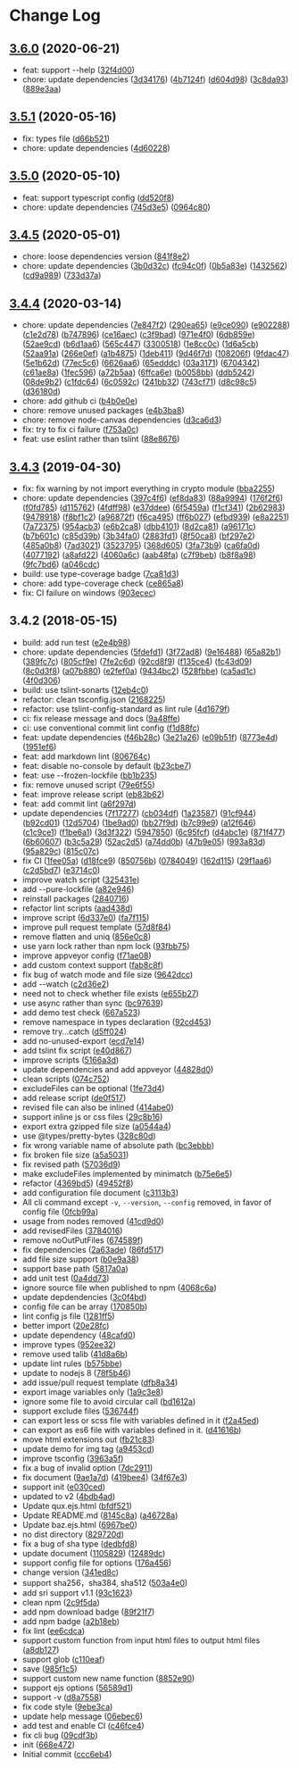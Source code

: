 # Change Log

## [3.6.0](https://github.com/plantain-00/rev-st/compare/v3.5.1...v3.6.0) (2020-06-21)
  
* feat: support --help ([32f4d00](https://github.com/plantain-00/rev-st/commit/32f4d00ead6adb182f72df948c7f436add1aac71))
* chore: update dependencies ([3d34176](https://github.com/plantain-00/rev-st/commit/3d34176f37641421fdc506b6694a392990b1c5f2)) ([4b7124f](https://github.com/plantain-00/rev-st/commit/4b7124f7c692fce43c526d276562f063d6579916)) ([d604d98](https://github.com/plantain-00/rev-st/commit/d604d988903d5b301fb405e34cf309bfb731f354)) ([3c8da93](https://github.com/plantain-00/rev-st/commit/3c8da9343473d573ea8d6c094c00366d70ee3189)) ([889e3aa](https://github.com/plantain-00/rev-st/commit/889e3aa061069ecd025bcfa89c367459f3f616f3))

## [3.5.1](https://github.com/plantain-00/rev-st/compare/v3.5.0...v3.5.1) (2020-05-16)
  
* fix: types file ([d66b521](https://github.com/plantain-00/rev-st/commit/d66b5218336ba8654e7322150663f89d2da75618))
* chore: update dependencies ([4d60228](https://github.com/plantain-00/rev-st/commit/4d60228502332716710e55ae0ee03b32304a0a4b))

## [3.5.0](https://github.com/plantain-00/rev-st/compare/v3.4.5...v3.5.0) (2020-05-10)
  
* feat: support typescript config ([dd520f8](https://github.com/plantain-00/rev-st/commit/dd520f8dbe732ec5cbb2887e55d471a085ce1eba))
* chore: update dependencies ([745d3e5](https://github.com/plantain-00/rev-st/commit/745d3e55e8d94354055ec9bdecc92538c9fcd6f2)) ([0964c80](https://github.com/plantain-00/rev-st/commit/0964c806565b8a51b4ff1cd925fa720268e8db70))

## [3.4.5](https://github.com/plantain-00/rev-st/compare/v3.4.4...v3.4.5) (2020-05-01)
  
* chore: loose dependencies version ([841f8e2](https://github.com/plantain-00/rev-st/commit/841f8e2f55fcd94e09d0f84d61042137ce1397fe))
* chore: update dependencies ([3b0d32c](https://github.com/plantain-00/rev-st/commit/3b0d32c73752c15a8347035d3922ffa81c77e8b9)) ([fc94c0f](https://github.com/plantain-00/rev-st/commit/fc94c0f4eeac2fe0a98f2d06a19fe586fb8731f6)) ([0b5a83e](https://github.com/plantain-00/rev-st/commit/0b5a83eee6bb5750991365d1613fb7fb256f8a22)) ([1432562](https://github.com/plantain-00/rev-st/commit/143256255aba0130313b8190e4e6f40e2a10725f)) ([cd9a989](https://github.com/plantain-00/rev-st/commit/cd9a9899d4c38affdff407f2d6b86fee82a8b421)) ([733d37a](https://github.com/plantain-00/rev-st/commit/733d37ada149462607e73b7cbe467223ff861e80))

## [3.4.4](https://github.com/plantain-00/rev-st/compare/v3.4.3...v3.4.4) (2020-03-14)
  
* chore: update dependencies ([7e847f2](https://github.com/plantain-00/rev-st/commit/7e847f2783d2d128ed9f671a6056a6b9b051af02)) ([290ea65](https://github.com/plantain-00/rev-st/commit/290ea65f98a096e6ab794555c47b42671b9aab0e)) ([e9ce090](https://github.com/plantain-00/rev-st/commit/e9ce090388ad752f101b8fbc70758d8fd7a47e99)) ([e902288](https://github.com/plantain-00/rev-st/commit/e9022882a3bc37ea8e6dac45e52f235bd7b40372)) ([c1e2d78](https://github.com/plantain-00/rev-st/commit/c1e2d781184c95128019b244dc9d38f0bc06b7e0)) ([b747896](https://github.com/plantain-00/rev-st/commit/b7478963a63fac73fcbd39d14179c00f473e5764)) ([ce16aec](https://github.com/plantain-00/rev-st/commit/ce16aec79e72197c9e77c04cbad61b63ff073d64)) ([c3f9bad](https://github.com/plantain-00/rev-st/commit/c3f9bad374076e2f806ce4ff5e97b9121844c017)) ([971e4f0](https://github.com/plantain-00/rev-st/commit/971e4f02aa955338e2eccc367cc29d387e212cc7)) ([6db859e](https://github.com/plantain-00/rev-st/commit/6db859e472871c0c7a92dd70a21f359f87f34acd)) ([52ae9cd](https://github.com/plantain-00/rev-st/commit/52ae9cd9b03f586b8e91eb32c6d0df3ad78c7e7b)) ([b6d1aa6](https://github.com/plantain-00/rev-st/commit/b6d1aa678be17d3139502b14f2fc216cb408fd30)) ([565c447](https://github.com/plantain-00/rev-st/commit/565c447e4e0de5d638e28e6ca0c39bae59b442bb)) ([3300518](https://github.com/plantain-00/rev-st/commit/330051864f062c713e3ed6fd3f901656102bd9e3)) ([1e8cc0c](https://github.com/plantain-00/rev-st/commit/1e8cc0cb6b91570c6a7ec99816576c9a706021ea)) ([1d6a5cb](https://github.com/plantain-00/rev-st/commit/1d6a5cbb116c9e214939d5fc4b95b9689167c968)) ([52aa91a](https://github.com/plantain-00/rev-st/commit/52aa91adac285335ad0282b931446adc400267cf)) ([266e0ef](https://github.com/plantain-00/rev-st/commit/266e0ef44a7d071a8038b6f70845a1b8550e79e9)) ([a1b4875](https://github.com/plantain-00/rev-st/commit/a1b4875fead231139816b9a1bdfa0ff3c21540bc)) ([1deb411](https://github.com/plantain-00/rev-st/commit/1deb411338d8b60f7b80eb0d1de789dce29129aa)) ([9d46f7d](https://github.com/plantain-00/rev-st/commit/9d46f7d3e189c773d94966e6f124fb8be1cbdc8d)) ([108206f](https://github.com/plantain-00/rev-st/commit/108206f981a7d35d16d55f1cd98274c4ba911df9)) ([9fdac47](https://github.com/plantain-00/rev-st/commit/9fdac475e2aca9107c882707e824278aa343328b)) ([5e1b62d](https://github.com/plantain-00/rev-st/commit/5e1b62dc46c06165fd1822af222057e573869f48)) ([77ec5c6](https://github.com/plantain-00/rev-st/commit/77ec5c65c7881a4ad40101af078615603b09bc40)) ([6626aa6](https://github.com/plantain-00/rev-st/commit/6626aa6eb07cd1f7ff57c7ce50426ac8046f6fb7)) ([65edddc](https://github.com/plantain-00/rev-st/commit/65edddc8cd3a9efe66f896a269ea67958954aaca)) ([03a3171](https://github.com/plantain-00/rev-st/commit/03a3171065f575cfcf5c579cc9bf18966fa7f23e)) ([6704342](https://github.com/plantain-00/rev-st/commit/6704342886d2436aa2957b4aa02fd9e2a4db44b0)) ([c61ae8a](https://github.com/plantain-00/rev-st/commit/c61ae8a7b4c7ed2a300c553a2a0bf1b52fe4ef84)) ([1fec596](https://github.com/plantain-00/rev-st/commit/1fec596aa9ce94b15062e5d5a1073fde6433aba1)) ([a72b5aa](https://github.com/plantain-00/rev-st/commit/a72b5aa373d91c3685821873fa2667d1cc5dc343)) ([6ffca6e](https://github.com/plantain-00/rev-st/commit/6ffca6ea520d95a7f533231a714ce726a25c2c3b)) ([b0058bb](https://github.com/plantain-00/rev-st/commit/b0058bb39a681f82a3c2351b89c95e17055fe563)) ([ddb5242](https://github.com/plantain-00/rev-st/commit/ddb5242d93b8eae8e307f0b5ef6518abe5282001)) ([08de9b2](https://github.com/plantain-00/rev-st/commit/08de9b21a6bffb7bc274bf20b3b7a583df485938)) ([c1fdc64](https://github.com/plantain-00/rev-st/commit/c1fdc64f31c51b74cb86cca1f0ddf446bbc89754)) ([6c0592c](https://github.com/plantain-00/rev-st/commit/6c0592cb9de27a9cd7b86f746549a20b1a41a3ee)) ([241bb32](https://github.com/plantain-00/rev-st/commit/241bb3218628a70755a07fb14fbc322f7efab957)) ([743cf71](https://github.com/plantain-00/rev-st/commit/743cf7165c71a9af07a6e095e7c3e1a16fe8f74b)) ([d8c98c5](https://github.com/plantain-00/rev-st/commit/d8c98c576e4e0858005a3351574374b9f552f169)) ([d36180d](https://github.com/plantain-00/rev-st/commit/d36180d90fc625bf6becf4bf6f85d2443538d572))
* chore: add github ci ([b4b0e0e](https://github.com/plantain-00/rev-st/commit/b4b0e0e3f0e5cb8247267486dbaeb4137292c758))
* chore: remove unused packages ([e4b3ba8](https://github.com/plantain-00/rev-st/commit/e4b3ba86c215b9cb218f732444013396818b7aab))
* chore: remove node-canvas dependencies ([d3ca6d3](https://github.com/plantain-00/rev-st/commit/d3ca6d38008991e03559ec5279108d33c3ff31aa))
* fix: try to fix ci failure ([f753a0c](https://github.com/plantain-00/rev-st/commit/f753a0cddf451f393a203980ef79fce109724cd1))
* feat: use eslint rather than tslint ([88e8676](https://github.com/plantain-00/rev-st/commit/88e8676c8af765a2144ed5384030bdea1b77286f))

## [3.4.3](https://github.com/plantain-00/rev-st/compare/v3.4.2...v3.4.3) (2019-04-30)
  
* fix: fix warning by not import everything in crypto module ([bba2255](https://github.com/plantain-00/rev-st/commit/bba225585e7156923ccb0b4884694e98dc9f0782))
* chore: update dependencies ([397c4f6](https://github.com/plantain-00/rev-st/commit/397c4f620d87fd577306ae78b681f7efe2a94d70)) ([ef8da83](https://github.com/plantain-00/rev-st/commit/ef8da837dae8cc084822b8b959a2e3efb261e4ea)) ([88a9994](https://github.com/plantain-00/rev-st/commit/88a999470b7829d2388fcff65bfec26d61ca106c)) ([176f2f6](https://github.com/plantain-00/rev-st/commit/176f2f6613f2bbc50fead5e726145994f092443b)) ([f0fd785](https://github.com/plantain-00/rev-st/commit/f0fd785b60421bb58390f10cf30148447a0902c5)) ([d115762](https://github.com/plantain-00/rev-st/commit/d115762418db577edb89d755bc777e8f34cfb139)) ([4fdff98](https://github.com/plantain-00/rev-st/commit/4fdff981e3daa7bd1fa76cc87a199744d9310d34)) ([e37ddee](https://github.com/plantain-00/rev-st/commit/e37ddeef5ca807a72dcfa6a1d5f5dd5080817a85)) ([6f5459a](https://github.com/plantain-00/rev-st/commit/6f5459ae6c0a443c3b35c01dfb1402d69786a3f9)) ([f1cf341](https://github.com/plantain-00/rev-st/commit/f1cf341578b45439c7c16506042f0f10d13c3624)) ([2b62983](https://github.com/plantain-00/rev-st/commit/2b6298301a35a06c0c8752a382393c14d1b90289)) ([9478918](https://github.com/plantain-00/rev-st/commit/94789188251df4270c087db862a93635c76924b3)) ([f8bf1c2](https://github.com/plantain-00/rev-st/commit/f8bf1c2cbb3d47ecb2cb11f0b8d92bce630d0bba)) ([a96872f](https://github.com/plantain-00/rev-st/commit/a96872f5883b027ff40b95b493b8424807a69bf4)) ([f6ca495](https://github.com/plantain-00/rev-st/commit/f6ca4956980feb5369c4fcf78adf23d9e31c5539)) ([ff6b027](https://github.com/plantain-00/rev-st/commit/ff6b02761c4fa38b252fffbc809935b90c152942)) ([efbd939](https://github.com/plantain-00/rev-st/commit/efbd93941a637e817ec22a17f7f28fcfc7cf7407)) ([e8a2251](https://github.com/plantain-00/rev-st/commit/e8a2251199d9159353320839629b46286cc24804)) ([7a72375](https://github.com/plantain-00/rev-st/commit/7a723759921065970b7e0a360dd1d4a1de4dbfd0)) ([954acb3](https://github.com/plantain-00/rev-st/commit/954acb373732e2971a4d2aa55801fd7f19abb429)) ([e6b2ca8](https://github.com/plantain-00/rev-st/commit/e6b2ca8704f0a302d2664370fedb3693b61580c3)) ([dbb4101](https://github.com/plantain-00/rev-st/commit/dbb4101bec9700715610f833a4322032dc18a40b)) ([8d2ca81](https://github.com/plantain-00/rev-st/commit/8d2ca816f9cf6a9e9c032630714e140aa97ab1a3)) ([a96171c](https://github.com/plantain-00/rev-st/commit/a96171ca700b4b4a129a41f2eeb291c6640a5039)) ([b7b601c](https://github.com/plantain-00/rev-st/commit/b7b601c6782c94f16261e45c9d52e7ced76ffe05)) ([c85d39b](https://github.com/plantain-00/rev-st/commit/c85d39bc05feb2cfbc4318c272de78a5e94414ef)) ([3b34fa0](https://github.com/plantain-00/rev-st/commit/3b34fa00111536e65c9eb05e74ec025127b0beee)) ([2883fd1](https://github.com/plantain-00/rev-st/commit/2883fd1ae48a3072147e8d9efb246e9d66a9873a)) ([8f50ca8](https://github.com/plantain-00/rev-st/commit/8f50ca89c9fa16ca5aedfb5e0e3a65a33ef3295b)) ([bf297e2](https://github.com/plantain-00/rev-st/commit/bf297e2d8f59b3341ce549393af192ffc24ef279)) ([485a0b8](https://github.com/plantain-00/rev-st/commit/485a0b8c088ef37f57230edc707d2e161e6c9990)) ([7ad3021](https://github.com/plantain-00/rev-st/commit/7ad3021cd2deb764588b565e4f00ffaa46e25776)) ([3523795](https://github.com/plantain-00/rev-st/commit/35237955cae05e2011b18848c76634cd346dca32)) ([368d605](https://github.com/plantain-00/rev-st/commit/368d605d01653fde3ef662db451848b899273294)) ([3fa73b9](https://github.com/plantain-00/rev-st/commit/3fa73b9aaad59788e7f66508a856f4f73a785d3d)) ([ca6fa0d](https://github.com/plantain-00/rev-st/commit/ca6fa0d19ea868af666b941932e48c20201cca75)) ([4077192](https://github.com/plantain-00/rev-st/commit/4077192febb3eb157cf9a1038e1892d8ef2fa081)) ([a8afd22](https://github.com/plantain-00/rev-st/commit/a8afd2271b2a93292134de876a261c5ef97f2cff)) ([4060a6c](https://github.com/plantain-00/rev-st/commit/4060a6c366f32b1fe3222d22c447a8cb0e9d037a)) ([aab48fa](https://github.com/plantain-00/rev-st/commit/aab48fab4491116a224e9dd6561fb3516f86d4b6)) ([c7f9beb](https://github.com/plantain-00/rev-st/commit/c7f9bebbaee95878c4ee33802c85688d7ad3fe2c)) ([b8f8a98](https://github.com/plantain-00/rev-st/commit/b8f8a98ad44214161afe0946240ed7af4e62a62c)) ([9fc7bd6](https://github.com/plantain-00/rev-st/commit/9fc7bd6933e1f0d10d9f34c329d4f680399b4578)) ([a046cdc](https://github.com/plantain-00/rev-st/commit/a046cdc3d86c4ec5dc1dfd193c6d506204822bcc))
* build: use type-coverage badge ([7ca81d3](https://github.com/plantain-00/rev-st/commit/7ca81d38460bfc80a22bb092f8025974f63515fa))
* chore: add type-coverage check ([ce865a8](https://github.com/plantain-00/rev-st/commit/ce865a83e2b02f033918473ab94e696e7cbe4496))
* fix: CI failure on windows ([903ecec](https://github.com/plantain-00/rev-st/commit/903ececc1b70b9e6818341147dbc30ddeee8fd57))

## 3.4.2 (2018-05-15)
  
* build: add run test ([e2e4b98](https://github.com/plantain-00/rev-st/commit/e2e4b98de0a0b9f473d326dc2a264a890a0556fb))
* chore: update dependencies ([5fdefd1](https://github.com/plantain-00/rev-st/commit/5fdefd10e34f08f4e772506378e6bd0f44ecad07)) ([3f72ad8](https://github.com/plantain-00/rev-st/commit/3f72ad85a84a9ce513ad84c04449af8adc16df7a)) ([9e16488](https://github.com/plantain-00/rev-st/commit/9e16488dc670f604b0a79493c45479b6dd1ac71f)) ([65a82b1](https://github.com/plantain-00/rev-st/commit/65a82b19c0245f0ec0a694508214766449b1ae6f)) ([389fc7c](https://github.com/plantain-00/rev-st/commit/389fc7cf4f5168ee7ea6fce21bd040552a8ac806)) ([805cf9e](https://github.com/plantain-00/rev-st/commit/805cf9e13b1e6379cdff28396bf260241f605b22)) ([7fe2c6d](https://github.com/plantain-00/rev-st/commit/7fe2c6d0f33fc2c98f56ca15053cade84bceb7c9)) ([92cd8f9](https://github.com/plantain-00/rev-st/commit/92cd8f9d68b1f6862b685a0ce9736cdd433a8b64)) ([f135ce4](https://github.com/plantain-00/rev-st/commit/f135ce4d391f332d63624e8055edd751da2c53a6)) ([fc43d09](https://github.com/plantain-00/rev-st/commit/fc43d093feca77a52d9d5cff5d849bed0a33250f)) ([8c0d3f8](https://github.com/plantain-00/rev-st/commit/8c0d3f8b4e12c841b4091133e9721603496bd69a)) ([a07b880](https://github.com/plantain-00/rev-st/commit/a07b8803c94ebac6687ce6ca66e5a8330422a0ca)) ([e2fef0a](https://github.com/plantain-00/rev-st/commit/e2fef0a66178fbdaf15a977616d34e588c6015c8)) ([9434bc2](https://github.com/plantain-00/rev-st/commit/9434bc2048d60b33cbbec945b0fea0cf08d838a3)) ([528fbbe](https://github.com/plantain-00/rev-st/commit/528fbbefefb8adb2a8b5fd4f1a2a5ece1cabdd22)) ([ca5ad1c](https://github.com/plantain-00/rev-st/commit/ca5ad1c55eaa097993ad5f14bd8ad7de5b192e5a)) ([4f0d306](https://github.com/plantain-00/rev-st/commit/4f0d306ad3fea488cdd8727815e39ca0229e4e6c))
* build: use tslint-sonarts ([12eb4c0](https://github.com/plantain-00/rev-st/commit/12eb4c0e10bd9ff6c8547cc7d7e0befd0bea5831))
* refactor: clean tsconfig.json ([2168225](https://github.com/plantain-00/rev-st/commit/21682251170c97c2ca28d7cfa2a2a7f7f9f2e4c2))
* refactor: use tslint-config-standard as lint rule ([4d1679f](https://github.com/plantain-00/rev-st/commit/4d1679f2d2e380b749545c614cdc18de487d9149))
* ci: fix release message and docs ([9a48ffe](https://github.com/plantain-00/rev-st/commit/9a48ffeee504da45cb39af787c90f4f526c3fda2))
* ci: use conventional commit lint config ([f1d88fc](https://github.com/plantain-00/rev-st/commit/f1d88fc1876b257d0db90192369ce84ddae38d3c))
* feat: update dependencies ([f46b28c](https://github.com/plantain-00/rev-st/commit/f46b28ce6a3a2856383cdb13eb82469a7dfee331)) ([3e21a26](https://github.com/plantain-00/rev-st/commit/3e21a26b4704be6551974a08a694ef79eff39d2f)) ([e09b51f](https://github.com/plantain-00/rev-st/commit/e09b51fbf7f1c60ee09efa948119329216735b31)) ([8773e4d](https://github.com/plantain-00/rev-st/commit/8773e4d685bef176d1cfff36413ceabbdee8222f)) ([1951ef6](https://github.com/plantain-00/rev-st/commit/1951ef6d80b6be7959f99e74cbfcadcaeb5a049a))
* feat: add markdown lint ([806764c](https://github.com/plantain-00/rev-st/commit/806764c2a8d88913d3d3fe70954bbd3758f72a5b))
* feat: disable no-console by default ([b23cbe7](https://github.com/plantain-00/rev-st/commit/b23cbe71d66552233de61eb39936510e9d1da749))
* feat: use --frozen-lockfile ([bb1b235](https://github.com/plantain-00/rev-st/commit/bb1b23584c5ec4363b8672290d709256d173d5b2))
* fix: remove unused script ([79e6f55](https://github.com/plantain-00/rev-st/commit/79e6f5570288401490570571022fd77cd7d83591))
* feat: improve release script ([eb83b62](https://github.com/plantain-00/rev-st/commit/eb83b62eac4a23e97b399ff135ac2ca5d8de5800))
* feat: add commit lint ([a6f297d](https://github.com/plantain-00/rev-st/commit/a6f297ddbe87c88720db763ae623b2e869679a22))
* update dependencies ([7f17277](https://github.com/plantain-00/rev-st/commit/7f17277ef83b9517539237df92f483b8d3686b63)) ([cb034df](https://github.com/plantain-00/rev-st/commit/cb034dfa9e5d7a8a4d0ec47bb75e3696cd6796bb)) ([1a23587](https://github.com/plantain-00/rev-st/commit/1a23587185f9d4e13ec88fd74e0ad5e86a76b1f8)) ([91cf944](https://github.com/plantain-00/rev-st/commit/91cf94436ac4c243d4e34c189d59de02b55617e0)) ([b92cd01](https://github.com/plantain-00/rev-st/commit/b92cd016834e648f6fe170e4e5924816b8a348bd)) ([12d5704](https://github.com/plantain-00/rev-st/commit/12d57045f9232c0d382538f97401f2ad6a4a6ecc)) ([1be9ad0](https://github.com/plantain-00/rev-st/commit/1be9ad0849f7aafc42dabd2e244df2d71316d662)) ([bb27f9d](https://github.com/plantain-00/rev-st/commit/bb27f9d3515504aafffaa35264398a5a3812edf8)) ([b7c99e9](https://github.com/plantain-00/rev-st/commit/b7c99e9e1fcf60298d6b4cc96f51a33e7b4ad008)) ([a12f646](https://github.com/plantain-00/rev-st/commit/a12f646f9d5113ba8f97d875fcec089c89707f36)) ([c1c9ce1](https://github.com/plantain-00/rev-st/commit/c1c9ce111cecffbe75452576b4f567935d07618c)) ([f1be6a1](https://github.com/plantain-00/rev-st/commit/f1be6a151b35212433270368c24445c89f1abc64)) ([3d3f322](https://github.com/plantain-00/rev-st/commit/3d3f322fcacb0d628a05147c803332e705e87ff2)) ([5947850](https://github.com/plantain-00/rev-st/commit/5947850b8d0cc90bd272cbbfd5bf72157ce9fa7b)) ([6c95fcf](https://github.com/plantain-00/rev-st/commit/6c95fcfcee258d8208e398f44ad0131206b2a2b8)) ([d4abc1e](https://github.com/plantain-00/rev-st/commit/d4abc1e199639ce50ce20caa0a234ccad98138c7)) ([871f477](https://github.com/plantain-00/rev-st/commit/871f477ccfb8d2d9fb03666b76b2ece187149224)) ([6b60607](https://github.com/plantain-00/rev-st/commit/6b60607417c923bb5228f1ad919eabffa527e54f)) ([b3c5a29](https://github.com/plantain-00/rev-st/commit/b3c5a2975bba0a59777bfd4f198bbb926ee8a691)) ([52ac2d5](https://github.com/plantain-00/rev-st/commit/52ac2d5bbca5b255bfa0ad5b756893a3a9d4c0fe)) ([a74dd0b](https://github.com/plantain-00/rev-st/commit/a74dd0bf16b987da671ff6d6ee25824aa9875f8a)) ([47b9e05](https://github.com/plantain-00/rev-st/commit/47b9e055fada70b3f75816c4af45bb01276cf550)) ([993a83d](https://github.com/plantain-00/rev-st/commit/993a83d3c45e93d41f9a005a80b58e1e437ef8ab)) ([95a829c](https://github.com/plantain-00/rev-st/commit/95a829ced775b47131b058f9cd463926194ab7e4)) ([815c07c](https://github.com/plantain-00/rev-st/commit/815c07c0fc92297b30b29debaa6e4e1abb179d24))
* fix CI ([1fee05a](https://github.com/plantain-00/rev-st/commit/1fee05a66d24b0eb2cf79b3d582f13590b60836a)) ([d18fce9](https://github.com/plantain-00/rev-st/commit/d18fce9b3a6291f5b51eed7049b918eb2b0789dc)) ([850756b](https://github.com/plantain-00/rev-st/commit/850756b2012aaf9d99c85429ac7cdfd1fee18d6d)) ([0784049](https://github.com/plantain-00/rev-st/commit/0784049d9961f039416c699d9c427b240a0ebb42)) ([162d115](https://github.com/plantain-00/rev-st/commit/162d1154a1a78344e6e6f0dc2d4bed1a1bd4b6f2)) ([29f1aa6](https://github.com/plantain-00/rev-st/commit/29f1aa6e98072c63fcc4d603db056600acec4308)) ([c2d5bd7](https://github.com/plantain-00/rev-st/commit/c2d5bd7e54ac3a2cefb51eb4039e1eaa520447b8)) ([e3714c0](https://github.com/plantain-00/rev-st/commit/e3714c03f9d09181245e13363b46283c2f05c857))
* improve watch script ([325431e](https://github.com/plantain-00/rev-st/commit/325431ee62680c4bdcb050da1acf4cdc84060c0f))
* add --pure-lockfile ([a82e946](https://github.com/plantain-00/rev-st/commit/a82e94698578d02313c9384f07d6a793a9274ff8))
* reinstall packages ([2840716](https://github.com/plantain-00/rev-st/commit/28407164e28776f799c979254a07b03d49726f11))
* refactor lint scripts ([aad438d](https://github.com/plantain-00/rev-st/commit/aad438d196bc0363607af782232b81880b1cdb01))
* improve script ([6d337e0](https://github.com/plantain-00/rev-st/commit/6d337e092b25e5d4bc08e353b176c623d8eb4b87)) ([fa7f115](https://github.com/plantain-00/rev-st/commit/fa7f11500500f283502bc8bcb16ef2902a68c036))
* improve pull request template ([57d8f84](https://github.com/plantain-00/rev-st/commit/57d8f8435c5d8eda289b6e2b837c134ab6f3d054))
* remove flatten and uniq ([856e0c8](https://github.com/plantain-00/rev-st/commit/856e0c8bc0d3682d95c81b4407f44f19c0e8d147))
* use yarn lock rather than npm lock ([93fbb75](https://github.com/plantain-00/rev-st/commit/93fbb75ae23924f5eac1edf116ced7770d6eaab6))
* improve appveyor config ([f71ae08](https://github.com/plantain-00/rev-st/commit/f71ae08194486b3bbf826b4c62d743f6e7890e4c))
* add custom context support ([fab8c8f](https://github.com/plantain-00/rev-st/commit/fab8c8fa1f6b260ce4585bc0c070e3157b4849dd))
* fix bug of watch mode and file size ([9642dcc](https://github.com/plantain-00/rev-st/commit/9642dccf2d72b2c75a2da0a3b137450a73ddb45e))
* add --watch ([c2d36e2](https://github.com/plantain-00/rev-st/commit/c2d36e274312b0c6a83cc7906bd2533df5fbd730))
* need not to check whether file exists ([e655b27](https://github.com/plantain-00/rev-st/commit/e655b279e83f0a303a87b03839571d295a073777))
* use async rather than sync ([bc97639](https://github.com/plantain-00/rev-st/commit/bc9763949e9c0db344a64c408c895d70d790ebbe))
* add demo test check ([667a523](https://github.com/plantain-00/rev-st/commit/667a52351bd8729356fe88a56e23a4d705f2167e))
* remove namespace in types declaration ([92cd453](https://github.com/plantain-00/rev-st/commit/92cd453f77225d10c4862c5c5ab4af95f05107ef))
* remove try...catch ([d5ff024](https://github.com/plantain-00/rev-st/commit/d5ff02426a4f2fe45dcad1c013010331c17e0add))
* add no-unused-export ([ecd7e14](https://github.com/plantain-00/rev-st/commit/ecd7e14afc96e0cc4df4846a27730f1f23c69782))
* add tslint fix script ([e40d867](https://github.com/plantain-00/rev-st/commit/e40d867c847fae55d4a6d55e9f5ecbc2930d5e19))
* improve scripts ([5166a3d](https://github.com/plantain-00/rev-st/commit/5166a3d336a04ecc64497f0097c8f415bb4aac45))
* update dependencies and add appveyor ([44828d0](https://github.com/plantain-00/rev-st/commit/44828d0a8a4609fec0cf30dedd345fb22f1090c6))
* clean scripts ([074c752](https://github.com/plantain-00/rev-st/commit/074c7520021d929ee507f284882022c25fe28d34))
* excludeFiles can be optional ([1fe73d4](https://github.com/plantain-00/rev-st/commit/1fe73d47e694d8b0f22102316689971ae4eb9483))
* add release script ([de0f517](https://github.com/plantain-00/rev-st/commit/de0f517cf4b3d1f23c4432b910db3109cf5c0a0d))
* revised file can also be inlined ([414abe0](https://github.com/plantain-00/rev-st/commit/414abe0fcb3a0564df6177fc618ce5e333b6d97f))
* support inline js or css files ([29c8b16](https://github.com/plantain-00/rev-st/commit/29c8b166652e209e5182c9ba3ab8576be8671717))
* export extra gzipped file size ([a0544a4](https://github.com/plantain-00/rev-st/commit/a0544a443c4bb06c6842595441c341cd08ad223c))
* use @types/pretty-bytes ([328c80d](https://github.com/plantain-00/rev-st/commit/328c80de03b75948a428de6ce06feae6cb70a3be))
* fix wrong variable name of absolute path ([bc3ebbb](https://github.com/plantain-00/rev-st/commit/bc3ebbbf6138b695efd7b7e69ed2f38b41e1f60d))
* fix broken file size ([a5a5031](https://github.com/plantain-00/rev-st/commit/a5a50316905031a8752ecf14d65cef6d14876254))
* fix revised path ([57036d9](https://github.com/plantain-00/rev-st/commit/57036d993f30d7b056d39671a2baa9418985c88a))
* make excludeFiles implemented by minimatch ([b75e6e5](https://github.com/plantain-00/rev-st/commit/b75e6e598ecda57e204f21ed2d33860251855c74))
* refactor ([4369bd5](https://github.com/plantain-00/rev-st/commit/4369bd5dea23d179ac6ed07f544682712c4a45ef)) ([49452f8](https://github.com/plantain-00/rev-st/commit/49452f87e49badf283ac44c73808e09afd920916))
* add configuration file document ([c3113b3](https://github.com/plantain-00/rev-st/commit/c3113b358d46b78c2e238a0f2b38fde090d810b1))
* All cli command except `-v`, `--version`, `--config` removed, in favor of config file ([0fcb99a](https://github.com/plantain-00/rev-st/commit/0fcb99a789808ad1deb4184f05d9a4e73bf85b9c))
* usage from nodes removed ([41cd9d0](https://github.com/plantain-00/rev-st/commit/41cd9d029d9891f21d1274d81e086d5182b901c3))
* add revisedFiles ([3784016](https://github.com/plantain-00/rev-st/commit/378401620b928827ff6df6db9b9da94edaecc0a5))
* remove noOutPutFiles ([674589f](https://github.com/plantain-00/rev-st/commit/674589fc931deb8ba377025ba0347bad8de04608))
* fix dependencies ([2a63ade](https://github.com/plantain-00/rev-st/commit/2a63ade95e265f224b77385efcd8a463d5ab7b86)) ([86fd517](https://github.com/plantain-00/rev-st/commit/86fd517964d44bbac63b915739ac5216255713ac))
* add file size support ([b0e9a38](https://github.com/plantain-00/rev-st/commit/b0e9a386b3d605c30cc792fa2324de1aad403177))
* support base path ([5817a0a](https://github.com/plantain-00/rev-st/commit/5817a0ab51a421ca447f05b8529d90e182140b11))
* add unit test ([0a4dd73](https://github.com/plantain-00/rev-st/commit/0a4dd735bd7077cad1a3b45b956703cd1430dbd8))
* ignore source file when published to npm ([4068c6a](https://github.com/plantain-00/rev-st/commit/4068c6a5de27d9f36992604eec267013f81d2d6c))
* update depdendencies ([3c0f4bd](https://github.com/plantain-00/rev-st/commit/3c0f4bd727fccd4047837e762eb24458a21ec003))
* config file can be array ([170850b](https://github.com/plantain-00/rev-st/commit/170850bfed8c8876581e6fd8f6044cd791cbb13e))
* lint config js file ([1281ff5](https://github.com/plantain-00/rev-st/commit/1281ff541a0075143d48c1876720bb690e0dac0a))
* better import ([20e28fc](https://github.com/plantain-00/rev-st/commit/20e28fc3fad34986a46113a5e64bf4056954edfa))
* update dependency ([48cafd0](https://github.com/plantain-00/rev-st/commit/48cafd0e435e98f381a22d6709ebde3c748d4cd1))
* improve types ([952ee32](https://github.com/plantain-00/rev-st/commit/952ee32b54bfcc64f05fb19ca7fa083365e7c785))
* remove used talib ([41d8a6b](https://github.com/plantain-00/rev-st/commit/41d8a6b7eadae4c7a5d1ef04f34f302b549068f3))
* update lint rules ([b575bbe](https://github.com/plantain-00/rev-st/commit/b575bbee2336fb40ccfbce590b2f56ef86d9ddc2))
* update to nodejs 8 ([78f5b46](https://github.com/plantain-00/rev-st/commit/78f5b46f2212d2a4fc10ce98ba09c0217ed0b5cb))
* add issue/pull request template ([dfb8a34](https://github.com/plantain-00/rev-st/commit/dfb8a346442a323c7176afa3ebdbaee357faccd1))
* export image variables only ([1a9c3e8](https://github.com/plantain-00/rev-st/commit/1a9c3e8a948e8f3e77ec2ecbec67b62a12646126))
* ignore some file to avoid circular call ([bd1612a](https://github.com/plantain-00/rev-st/commit/bd1612a69d6332f0592256464f9f1c85e038c551))
* support exclude files ([536744f](https://github.com/plantain-00/rev-st/commit/536744fd3d84c42dc00c99c99f17890b68680f41))
* can export less or scss file with variables defined in it ([f2a45ed](https://github.com/plantain-00/rev-st/commit/f2a45ed20b0b3fac3b30f42250512b72b482994c))
* can export as es6 file with variables defined in it. ([d41616b](https://github.com/plantain-00/rev-st/commit/d41616bfbb66ae41984e9dc91bc4cf1854db5cd8))
* move html extensions out ([fb21c83](https://github.com/plantain-00/rev-st/commit/fb21c838870424abe7aea0af0281f905969648d8))
* update demo for img tag ([a9453cd](https://github.com/plantain-00/rev-st/commit/a9453cdebf89ddea0ca495e4f21580f1b456db29))
* improve tsconfig ([3963a5f](https://github.com/plantain-00/rev-st/commit/3963a5f40ac3d09ae248beac4f143cddea9c4aea))
* fix a bug of invalid option ([7dc2911](https://github.com/plantain-00/rev-st/commit/7dc291174424427fa654e3e16241d16d66d2028a))
* fix document ([9ae1a7d](https://github.com/plantain-00/rev-st/commit/9ae1a7d9b91f18bfbba1732e1cacfcf3833cfdb8)) ([419bee4](https://github.com/plantain-00/rev-st/commit/419bee4cafdc876d6917684b8e3078fc2549c3bc)) ([34f67e3](https://github.com/plantain-00/rev-st/commit/34f67e3fc91e2f93b58d12d8aa1cf1a70766d0a0))
* support init ([e030ced](https://github.com/plantain-00/rev-st/commit/e030cedadf3fe61c83ef9ff54bf2ee884c9a5607))
* updated to v2 ([4bdb4ad](https://github.com/plantain-00/rev-st/commit/4bdb4ad81d81cdae60a55909e8637b43e296641e))
* Update qux.ejs.html ([bfdf521](https://github.com/plantain-00/rev-st/commit/bfdf521fa18b6a49cc65cc16e1d25235da2c6362))
* Update README.md ([8145c8a](https://github.com/plantain-00/rev-st/commit/8145c8a42e1d3228bc7a9becc8239e12aec39fcf)) ([a46728a](https://github.com/plantain-00/rev-st/commit/a46728aca2ae06bf8aec12c339e148c44522f01b))
* Update baz.ejs.html ([6967be0](https://github.com/plantain-00/rev-st/commit/6967be0b1613aecedf63f828d2219c5778e1fbc2))
* no dist directory ([829720d](https://github.com/plantain-00/rev-st/commit/829720d98b9579df4ca6d32125487f05458048a4))
* fix a bug of sha type ([dedbfd8](https://github.com/plantain-00/rev-st/commit/dedbfd8a3e425168bdcf1a75e41f0cb825aa586f))
* update document ([1105829](https://github.com/plantain-00/rev-st/commit/11058293738d5fe816f870a143838d9e50ffd211)) ([12489dc](https://github.com/plantain-00/rev-st/commit/12489dc009a215facf5c14eaf5addff844332b5f))
* support config file for options ([176a456](https://github.com/plantain-00/rev-st/commit/176a4567d5635b5ceb2ef97762f0c872c298fc22))
* change version ([341ed8c](https://github.com/plantain-00/rev-st/commit/341ed8ce8516f6202943d3a6b37ae6760bc6edc7))
* support sha256，sha384, sha512 ([503a4e0](https://github.com/plantain-00/rev-st/commit/503a4e0efe45a1a0335ff76ccb9051ce7952417a))
* add sri support v1.1 ([93c1623](https://github.com/plantain-00/rev-st/commit/93c1623eaa07f4cac890b6d0364f53cd7a279d5c))
* clean npm ([2c9f5da](https://github.com/plantain-00/rev-st/commit/2c9f5daeb78bc568f3409621d49866613a8caa8d))
* add npm download badge ([89f21f7](https://github.com/plantain-00/rev-st/commit/89f21f700101a09d211fa9d34579a842d331be50))
* add npm badge ([a2b18eb](https://github.com/plantain-00/rev-st/commit/a2b18ebc2ba0ee5e5bf920099b5f792128a205c5))
* fix lint ([ee6cdca](https://github.com/plantain-00/rev-st/commit/ee6cdcab70c050aa8c33dcf99ae9680cca129cfe))
* support custom function from input html files to output html files ([a8db127](https://github.com/plantain-00/rev-st/commit/a8db12752a42192e1e618809f59a67f939865b7d))
* support glob ([c110eaf](https://github.com/plantain-00/rev-st/commit/c110eaf29e43f55a41e98aebd8a0b060809d5478))
* save ([985f1c5](https://github.com/plantain-00/rev-st/commit/985f1c50c21e09a548ca737b5284f8ba09aaaab4))
* support custom new name function ([8852e90](https://github.com/plantain-00/rev-st/commit/8852e90592b11bb16c1d348b599d2801418139c9))
* support ejs options ([56589d1](https://github.com/plantain-00/rev-st/commit/56589d18a7a0cbfc53854b5bf9f8b8778a715361))
* support -v ([d8a7558](https://github.com/plantain-00/rev-st/commit/d8a7558682df75a53106942354b64c23daa2390f))
* fix code style ([9ebe3ca](https://github.com/plantain-00/rev-st/commit/9ebe3ca7c74dc71b3769ac4a5dad9bc456f68bca))
* update help message ([06ebec6](https://github.com/plantain-00/rev-st/commit/06ebec6cb62cd8c2b0a59f85b329275045326993))
* add test and enable CI ([c46fce4](https://github.com/plantain-00/rev-st/commit/c46fce49e19ce491cd77f144b1bd029022e547c6))
* fix cli bug ([09cdf3b](https://github.com/plantain-00/rev-st/commit/09cdf3b762c058a054454b876d1a40f4d64519dc))
* init ([668e472](https://github.com/plantain-00/rev-st/commit/668e472636a21f3cf889bf048ee3632cabb24293))
* Initial commit ([ccc6eb4](https://github.com/plantain-00/rev-st/commit/ccc6eb426d27389e05486ef12e14dae45796782d))
